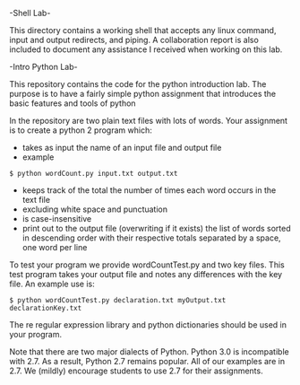 -Shell Lab-

This directory contains a working shell that accepts any linux command, input and output redirects, and piping.
A collaboration report is also included to document any assistance I received when working on this lab.



-Intro Python Lab-

This repository contains the code for the python introduction lab. The
purpose is to have a fairly simple python assignment that introduces
the basic features and tools of python

In the repository are two plain text files with lots of words. Your
assignment is to create a python 2 program which:
* takes as input the name of an input file and output file
* example

`$ python wordCount.py input.txt output.txt`
* keeps track of the total the number of times each word occurs in the text file 
* excluding white space and punctuation
* is case-insensitive
* print out to the output file (overwriting if it exists) the list of
  words sorted in descending order with their respective totals
  separated by a space, one word per line

To test your program we provide wordCountTest.py and two key
files. This test program takes your output file and notes any
differences with the key file. An example use is:

`$ python wordCountTest.py declaration.txt myOutput.txt declarationKey.txt`

The re regular expression library and python dictionaries should be
used in your program. 

Note that there are two major dialects of Python.  Python 3.0 is
incompatible with 2.7.   As a result, Python 2.7 remains popular.  All
of our examples are in 2.7.  We (mildly) encourage students to use 2.7
for their assignments. 

